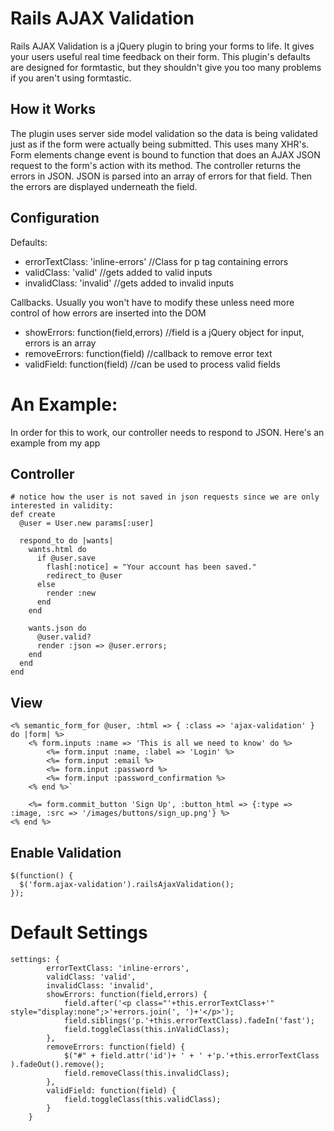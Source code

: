 # Rails AJAX Validation

Rails AJAX Validation is a jQuery plugin to bring your forms to life. It gives your users useful real time feedback on their form. This plugin's defaults are designed for formtastic, but they shouldn't give you too many problems if you aren't using formtastic.

## How it Works

The plugin uses server side model validation so the data is being validated just as if the form were actually being submitted. This uses many XHR's. Form elements change event is bound to function that does an AJAX JSON request to the form's action with its method. The controller returns the errors in JSON. JSON is parsed into an array of errors for that field. Then the errors are displayed underneath the field.

## Configuration
Defaults:

* errorTextClass: 'inline-errors' //Class for p tag containing errors
* validClass: 'valid' //gets added to valid inputs
* invalidClass: 'invalid' //gets added to invalid inputs
  
Callbacks. Usually you won't have to modify these unless need more control of how errors are inserted into the DOM  

*  showErrors: function(field,errors) //field is a jQuery object for input, errors is an array 
*  removeErrors: function(field) //callback to remove error text
*  validField: function(field) //can be used to process valid fields


# An Example:

In order for this to work, our controller needs to respond to JSON. Here's an example from my app

## Controller

    # notice how the user is not saved in json requests since we are only interested in validity:
    def create
      @user = User.new params[:user]
  
      respond_to do |wants|
        wants.html do
          if @user.save
            flash[:notice] = "Your account has been saved."
            redirect_to @user
          else
            render :new
          end
        end
              
        wants.json do
          @user.valid?
          render :json => @user.errors;
        end
      end  
    end
  
## View
    <% semantic_form_for @user, :html => { :class => 'ajax-validation' } do |form| %>
    	<% form.inputs :name => 'This is all we need to know' do %>
    		<%= form.input :name, :label => 'Login' %>
    		<%= form.input :email %>
    		<%= form.input :password %>
    		<%= form.input :password_confirmation %>
    	<% end %>`

    	<%= form.commit_button 'Sign Up', :button_html => {:type => :image, :src => '/images/buttons/sign_up.png'} %>
    <% end %>
  
## Enable Validation
    $(function() {
      $('form.ajax-validation').railsAjaxValidation();
    });
  
# Default Settings
    settings: {
			errorTextClass: 'inline-errors',
			validClass: 'valid',
			invalidClass: 'invalid',		
			showErrors: function(field,errors) {
				field.after('<p class="'+this.errorTextClass+'" style="display:none";>'+errors.join(', ')+'</p>');				
				field.siblings('p.'+this.errorTextClass).fadeIn('fast');
				field.toggleClass(this.inValidClass);
			},
			removeErrors: function(field) {
				$("#" + field.attr('id')+ ' + ' +'p.'+this.errorTextClass ).fadeOut().remove();				
				field.removeClass(this.invalidClass);
			},
			validField: function(field) {
				field.toggleClass(this.validClass);
			}
		}